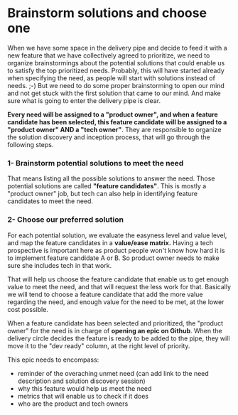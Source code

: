 # Brainstorm solutions and choose one

When we have some space in the delivery pipe and decide to feed it with a new feature that we have collectively agreed to prioritize, we need to organize brainstormings about the potential solutions that could enable us to satisfy the top prioritized needs. Probably, this will have started already when specifying the need, as people will start with solutions instead of needs. ;-\) But we need to do some proper brainstorming to open our mind and not get stuck with the first solution that came to our mind. And make sure what is going to enter the delivery pipe is clear.

**Every need will be assigned to a "product owner", and when a feature candidate has been selected, this feature candidate will be assigned to a "product owner" AND a "tech owner"**. They are responsible to organize the solution discovery and inception process, that will go through the following steps. 

### 1- Brainstorm potential solutions to meet the need

That means listing all the possible solutions to answer the need. Those potential solutions are called **"feature candidates"**. This is mostly a "product owner" job, but tech can also help in identifying feature candidates to meet the need.

### 2- Choose our preferred solution

For each potential solution, we evaluate the easyness level and value level, and map the feature candidates in a **value/ease matrix.** Having a tech prospective is important here as product people won't know how hard it is to implement feature candidate A or B. So product owner needs to make sure she includes tech in that work.

That will help us choose the feature candidate that enable us to get enough value to meet the need, and that will request the less work for that. Basically we will tend to choose a feature candidate that add the more value regarding the need, and enough value for the need to be met, at the lower cost possible. 

When a feature candidate has been selected and prioritized, the "product owner" for the need is in charge of **opening an epic on Github**. When the delivery circle decides the feature is ready to be added to the pipe, they will move it to the "dev ready" column, at the right level of priority.

This epic needs to encompass:  
- reminder of the overaching unmet need \(can add link to the need description and solution discovery session\)  
- why this feature would help us meet the need  
- metrics that will enable us to check if it does  
- who are the product and tech owners

